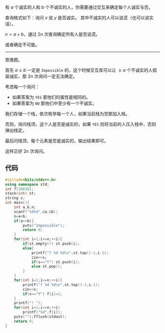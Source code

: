 有 $a$ 个诚实的人和 $b$ 个不诚实的人，你需要通过交互来确定每个人诚实与否。

查询格式如下：询问 $x$ 说 $y$ 是否诚实。
其中不诚实的人可以说谎（也可以说实话）。

$n=a+b$，通过 $2n$ 次查询确定所有人是否说谎。

或者确定不可能。



------------

思维题。

首先 $a\leq b$ 一定是 `Impossible` 的，这个时候交互库可以让 $\geq a$ 个不诚实的人假装诚实，那 $2n$ 次询问一定无法确定。

考虑每一个询问：
- 如果答案为 `YES` 那他们的属性是相同的。
- 如果答案为 `NO` 那他们中至少有一个不诚实。

我们存储一个栈，依次枚举每一个人，如果当前栈为空那加入栈。

否则，询问栈顶，这个人是否是诚实的，如果 `YES` 则将当前的人压入栈中，否则弹出栈定。

最后问栈顶，每个元素是否是诚实的，输出结果即可。

这样正好 $2n$ 次询问。


## 代码

```cpp
#include<bits/stdc++.h>
using namespace std;
int f[30010];
stack<int> st;
string s;
int main(){
    int a,b,n;
	scanf("%d%d",&a,&b);
	n=a+b;
    if(a<=b){
		puts("Impossible");
		return 0;
	}
    for(int i=1;i<=n;++i){
        if(st.empty()) st.push(i);
        else{
            printf("? %d %d\n",st.top()-1,i-1);
            cin>>s;
            if(s=="Y") st.push(i);
            else st.pop();
        }
    }
	for(int i=1;i<=n;++i){
		printf("? %d %d\n",st.top()-1,i-1);
		cin>>s;
		if(s=="Y") f[i]=1;
	}
    printf("! ");
	for(int i=1;i<=n;++i)
		printf("%d",f[i]);
	puts("");fflush(stdout);
    return 0;
}
```